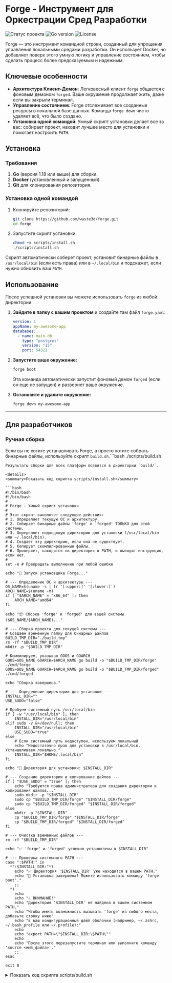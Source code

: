 # Forge - Инструмент для Оркестрации Сред Разработки

![Статус проекта](https://img.shields.io/badge/status-в%20разработке-yellow)
![Go version](https://img.shields.io/badge/go-1.18+-blue.svg)
![License](https://img.shields.io/badge/license-MIT-green.svg)

Forge — это инструмент командной строки, созданный для упрощения управления локальными средами разработки. Он использует Docker, но добавляет поверх этого умную логику и управление состоянием, чтобы сделать процесс более предсказуемым и надежным.

## Ключевые особенности

-   **Архитектура Клиент-Демон**: Легковесный клиент `forge` общается с фоновым демоном `forged`. Ваше окружение продолжает жить, даже если вы закрыли терминал.
-   **Управление состоянием**: Forge отслеживает все созданные ресурсы в локальной базе данных. Команда `forge down` чисто удаляет всё, что было создано.
-   **Установка одной командой**: Умный скрипт установки делает все за вас: собирает проект, находит лучшее место для установки и помогает настроить `PATH`.

## Установка

### Требования
1.  **Go** (версия 1.18 или выше) для сборки.
2.  **Docker** (установленный и запущенный).
3.  **Git** для клонирования репозитория.

### Установка одной командой

1.  Клонируйте репозиторий:
    ```bash
    git clone https://github.com/waste3d/forge.git
    cd forge
    ```

2.  Запустите скрипт установки:
    ```bash
    chmod +x scripts/install.sh
    ./scripts/install.sh
    ```

Скрипт автоматически соберет проект, установит бинарные файлы в `/usr/local/bin` (если есть права) или в `~/.local/bin` и подскажет, если нужно обновить ваш `PATH`.

## Использование

После успешной установки вы можете использовать `forge` из любой директории.

1.  **Зайдите в папку с вашим проектом** и создайте там файл `forge.yaml`:
    ```yaml
    version: 1
    appName: my-awesome-app
    databases:
      - name: main-db
        type: "postgres"
        version: "15"
        port: 54321
    ```

2.  **Запустите ваше окружение:**
    ```bash
    forge boot
    ```
    Эта команда автоматически запустит фоновый демон `forged` (если он еще не запущен) и развернет ваше окружение.

3.  **Остановите и удалите окружение:**
    ```bash
    forge down my-awesome-app
    ```

---

## Для разработчиков

### Ручная сборка
Если вы не хотите устанавливать Forge, а просто хотите собрать бинарные файлы, используйте скрипт `build.sh`.```bash
./scripts/build.sh
```
Результаты сборки для всех платформ появятся в директории `build/`.

<details>
<summary>Показать код скрипта scripts/install.sh</summary>

```bash
#!/bin/bash
#!/bin/bash
#
# Forge - Умный скрипт установки
#
# Этот скрипт выполняет следующие действия:
# 1. Определяет текущую ОС и архитектуру.
# 2. Собирает бинарные файлы 'forge' и 'forged' ТОЛЬКО для этой системы.
# 3. Определяет подходящую директорию для установки (/usr/local/bin или ~/.local/bin).
# 4. Создает эту директорию, если она не существует.
# 5. Копирует скомпилированные файлы.
# 6. Проверяет, находится ли директория в PATH, и выводит инструкцию, если нет.
#
set -e # Прекращать выполнение при любой ошибке

echo "🚀 Запуск установщика Forge..."

# --- Определение ОС и архитектуры ---
OS_NAME=$(uname -s | tr '[:upper:]' '[:lower:]')
ARCH_NAME=$(uname -m)
if [ "$ARCH_NAME" = "x86_64" ]; then
    ARCH_NAME="amd64"
fi

echo "📦 Сборка 'forge' и 'forged' для вашей системы ($OS_NAME/$ARCH_NAME)..."

# --- Сборка проекта для текущей системы ---
# Создаем временную папку для бинарных файлов
BUILD_TMP_DIR="./build_tmp"
rm -rf "$BUILD_TMP_DIR"
mkdir -p "$BUILD_TMP_DIR"

# Компилируем, указывая GOOS и GOARCH
GOOS=$OS_NAME GOARCH=$ARCH_NAME go build -o "$BUILD_TMP_DIR/forge" ./cmd/forge
GOOS=$OS_NAME GOARCH=$ARCH_NAME go build -o "$BUILD_TMP_DIR/forged" ./cmd/forged

echo "Сборка завершена."

# --- Определение директории для установки ---
INSTALL_DIR=""
USE_SUDO="false"

# Пробуем системный путь /usr/local/bin
if [ -w "/usr/local/bin" ]; then
    INSTALL_DIR="/usr/local/bin"
elif sudo -v &>/dev/null; then
    INSTALL_DIR="/usr/local/bin"
    USE_SUDO="true"
else
    # Если системный путь недоступен, используем локальный
    echo "Недостаточно прав для установки в /usr/local/bin. Устанавливаем локально."
    INSTALL_DIR="$HOME/.local/bin"
fi

echo "📂 Директория для установки: $INSTALL_DIR"

# --- Создание директории и копирование файлов ---
if [ "$USE_SUDO" = "true" ]; then
    echo "Требуются права администратора для создания директории и копирования файлов..."
    sudo mkdir -p "$INSTALL_DIR"
    sudo cp "$BUILD_TMP_DIR/forge" "$INSTALL_DIR/forge"
    sudo cp "$BUILD_TMP_DIR/forged" "$INSTALL_DIR/forged"
else
    mkdir -p "$INSTALL_DIR"
    cp "$BUILD_TMP_DIR/forge" "$INSTALL_DIR/forge"
    cp "$BUILD_TMP_DIR/forged" "$INSTALL_DIR/forged"
fi

# --- Очистка временных файлов ---
rm -rf "$BUILD_TMP_DIR"

echo "✅ 'forge' и 'forged' успешно установлены в $INSTALL_DIR"

# --- Проверка системного PATH ---
case ":$PATH:" in
  *":$INSTALL_DIR:"*)
    echo "✅ Директория '$INSTALL_DIR' уже находится в вашем PATH."
    echo "🎉 Установка завершена! Можете использовать команду 'forge boot'."
    ;;
  *)
    echo
    echo "⚠️ ВНИМАНИЕ!"
    echo "Директория '$INSTALL_DIR' не найдена в вашем системном PATH."
    echo "Чтобы иметь возможность вызывать 'forge' из любого места, добавьте строку ниже"
    echo "в ваш конфигурационный файл оболочки (например, ~/.zshrc, ~/.bash_profile или ~/.profile):"
    echo
    echo "export PATH=\"$INSTALL_DIR:\$PATH\""
    echo
    echo "После этого перезапустите терминал или выполните команду 'source <имя_файла>'."
    ;;
esac

exit 0
```
</details>

<details>
<summary>Показать код скрипта scripts/build.sh</summary>

```bash
#!/bin/bash
#!/bin/bash

# Скрипт для кросс-компиляции проекта Forge
# для основных платформ: Linux, Windows, macOS.

# Прекращаем выполнение скрипта при любой ошибке.
set -e

# Переходим в корневую директорию проекта, чтобы пути ./cmd/... были правильными.
# `dirname "$0"` получает директорию, в которой находится сам скрипт (scripts).
# `/..` поднимается на один уровень вверх, в корень проекта.
cd "$(dirname "$0")/.."

# Директория для хранения всех сборок.
BUILD_DIR="build"

# Очищаем директорию от предыдущих сборок и создаем ее заново.
echo "Очистка директории '$BUILD_DIR'..."
rm -rf $BUILD_DIR
mkdir -p $BUILD_DIR

# --- Функция для сборки ---
# Принимает два аргумента:
# $1: GOOS (целевая операционная система, например, "linux")
# $2: GOARCH (целевая архитектура, например, "amd64")
build_target() {
    local os=$1
    local arch=$2
    local ext="" # Расширение файла (пустое по умолчанию)

    # Если собираем под Windows, добавляем расширение .exe
    if [ "$os" = "windows" ]; then
        ext=".exe"
    fi

    echo "Собираем для $os/$arch..."

    # Создаем поддиректорию для конкретной сборки, например, "build/forge-linux-amd64"
    local target_dir="$BUILD_DIR/forge-$os-$arch"
    mkdir -p $target_dir

    # Собираем бинарный файл демона 'forged'.
    # -o: флаг для указания пути и имени выходного файла.
    GOOS=$os GOARCH=$arch go build -o "$target_dir/forged$ext" ./cmd/forged

    # Собираем бинарный файл клиента 'forge'.
    GOOS=$os GOARCH=$arch go build -o "$target_dir/forge$ext" ./cmd/forge
}

# --- Цели для сборки ---
# Здесь мы вызываем нашу функцию для каждой комбинации ОС/архитектуры.

# Собираем для Linux (64-bit)
build_target "linux" "amd64"

# Собираем для Windows (64-bit)
build_target "windows" "amd64"

# Собираем для macOS (Intel 64-bit)
build_target "darwin" "amd64"

# Собираем для macOS (Apple Silicon ARM 64-bit)
build_target "darwin" "arm64"

echo ""
echo "✅ Сборка успешно завершена!"
echo "Бинарные файлы находятся в директории '$BUILD_DIR'."
```
</details>
